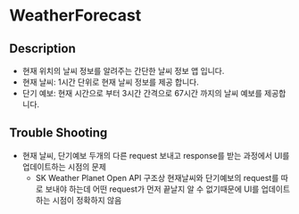 # WeatherForecast



## Description

- 현재 위치의 날씨 정보를 알려주는 간단한 날씨 정보 앱 입니다.
- 현재 날씨: 1시간 단위로 현재 날씨 정보를 제공 합니다.
- 단기 예보: 현재 시간으로 부터 3시간 간격으로 67시간 까지의 날씨 예보를 제공합니다.





## Trouble Shooting

- 현재 날씨, 단기예보 두개의 다른 request 보내고 response를 받는 과정에서 UI를 업데이트하는 시점의 문제
  	- SK Weather Planet Open API 구조상 현재날씨와 단기예보의 request를 따로 보내야 하는데 어떤 request가 먼저 끝날지 알 수 없기때문에 UI를 업데이트하는 시점이 정확하지 않음
